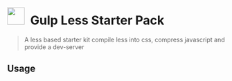 <p>
    <h1><img height="40" src="https://raw.githubusercontent.com/gulpjs/artwork/master/gulp-2x.png">&nbsp;&nbsp;Gulp Less Starter Pack
   </h1>
</p>

> A less based starter kit compile less into css, compress javascript and provide a dev-server

## Usage

